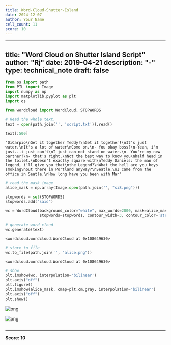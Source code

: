 ```yaml
---
title: Word-Cloud-Shutter-Island
date: 2024-12-07
author: Your Name
cell_count: 11
score: 10
---
```


---
title: "Word Cloud on Shutter Island Script"
author: "Rj"
date: 2019-04-21
description: "-"
type: technical_note
draft: false
---

```python
from os import path
from PIL import Image
import numpy as np
import matplotlib.pyplot as plt
import os

from wordcloud import WordCloud, STOPWORDS
```


```python
# Read the whole text.
text = open(path.join('', 'script.txt')).read()
```


```python
text[:500]
```




    "DiCarpio\nGet it together Teddy!\nGet it together!\nIt's just water.\nIt's a lot of water\nCome on.\n- You okay boss?\n-Yeah, i'm just...i just can't\nI just can not stand on water.\n- You're my new partner?\n- that's right.\nNot the best way to know you\nhalf head in the toilet.\nDoesn't exactly square with\nTeddy Daniels: the man of legend, i'll give you that\nthe Legend?\nWhat the hell are you boys smoking\nout there in Portland anyway?\nSeatle.\nI came from the office in Seatle.\nHow long have you been with Mar"




```python
# read the mask image
alice_mask = np.array(Image.open(path.join('', "si8.png")))
```


```python
stopwords = set(STOPWORDS)
stopwords.add("said")
```


```python
wc = WordCloud(background_color="white", max_words=2000, mask=alice_mask,
               stopwords=stopwords, contour_width=3, contour_color='steelblue')
```


```python
# generate word cloud
wc.generate(text)
```




    <wordcloud.wordcloud.WordCloud at 0x108649630>




```python
# store to file
wc.to_file(path.join('', "alice.png"))
```




    <wordcloud.wordcloud.WordCloud at 0x108649630>




```python
# show
plt.imshow(wc, interpolation='bilinear')
plt.axis("off")
plt.figure()
plt.imshow(alice_mask, cmap=plt.cm.gray, interpolation='bilinear')
plt.axis("off")
plt.show()
```


    
![png](/mlnotes/images/word-cloud-shutter-island_9_0.png)
    



    
![png](/mlnotes/images/word-cloud-shutter-island_9_1.png)
    



```python

```


---
**Score: 10**